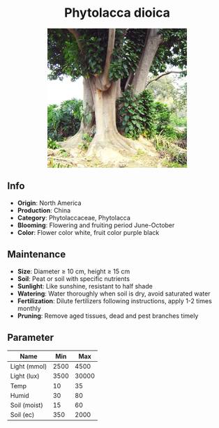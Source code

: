 <h1 align='center'>Phytolacca dioica</h1>
<p align="center">
    <img 
        align='center'
        width='320'
        src="../images/phytolacca dioica.png" 
        alt='Phytolacca dioica' />
</p>

## Info

 - **Origin**: North America
 - **Production**: China
 - **Category**: Phytolaccaceae, Phytolacca
 - **Blooming**: Flowering and fruiting period June-October
 - **Color**: Flower color white, fruit color purple black

## Maintenance

 - **Size**: Diameter ≥ 10 cm, height ≥ 15 cm
 - **Soil**: Peat or soil with specific nutrients
 - **Sunlight**: Like sunshine, resistant to half shade
 - **Watering**: Water thoroughly when soil is dry, avoid saturated water
 - **Fertilization**: Dilute fertilizers following instructions, apply 1-2 times monthly
 - **Pruning**: Remove aged tissues, dead and pest branches timely

## Parameter

| Name         | Min  | Max   |
|--------------|------|-------|
| Light (mmol) | 2500 | 4500  |
| Light (lux)  | 3500 | 30000 |
| Temp         | 10    | 35    |
| Humid        | 30   | 80    |
| Soil (moist) | 15   | 60    |
| Soil (ec)    | 350  | 2000  |